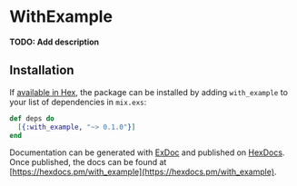 # WithExample

**TODO: Add description**

## Installation

If [available in Hex](https://hex.pm/docs/publish), the package can be installed
by adding `with_example` to your list of dependencies in `mix.exs`:

```elixir
def deps do
  [{:with_example, "~> 0.1.0"}]
end
```

Documentation can be generated with [ExDoc](https://github.com/elixir-lang/ex_doc)
and published on [HexDocs](https://hexdocs.pm). Once published, the docs can
be found at [https://hexdocs.pm/with_example](https://hexdocs.pm/with_example).

